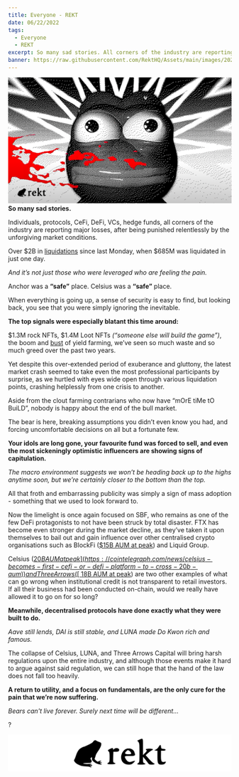 ```yaml
---
title: Everyone - REKT
date: 06/22/2022
tags:
  - Everyone
  - REKT
excerpt: So many sad stories. All corners of the industry are reporting major losses, after being punished relentlessly by the unforgiving market conditions. And it’s not just those who were leveraged who are feeling the pain.
banner: https://raw.githubusercontent.com/RektHQ/Assets/main/images/2022/06/everyone-header.png
---
```

![](https://raw.githubusercontent.com/RektHQ/Assets/main/images/2022/06/everyone-header.png)
**So many sad stories.**

Individuals, protocols, CeFi, DeFi, VCs, hedge funds, all corners of the industry are reporting major losses, after being punished relentlessly by the unforgiving market conditions. 

Over $2B in [liquidations](https://www.coinglass.com/LiquidationData) since last Monday, when $685M was liquidated in just one day.

_And it’s not just those who were leveraged who are feeling the pain._ 

Anchor was a **“safe”** place. Celsius was a **“safe”** place. 

When everything is going up, a sense of security is easy to find, but looking back, you see that you were simply ignoring the inevitable.

**The top signals were especially blatant this time around:**

$1.3M rock NFTs, $1.4M Loot NFTs _(“someone else will build the game”)_, the boom and [bust](https://rekt.news/whale-watching-bdp/) of yield farming, we’ve seen so much waste and so much greed over the past two years. 

Yet despite this over-extended period of exuberance and gluttony, the latest market crash seemed to take even the most professional participants by surprise, as we hurtled with eyes wide open through various liquidation points, crashing helplessly from one crisis to another.

Aside from the clout farming contrarians who now have “mOrE tiMe tO BuiLD”, nobody is happy about the end of the bull market.

The bear is here, breaking assumptions you didn’t even know you had, and forcing uncomfortable decisions on all but a fortunate few.

**Your idols are long gone, your favourite fund was forced to sell, and even the most sickeningly optimistic influencers are showing signs of capitulation.**

_The macro environment suggests we won’t be heading back up to the highs anytime soon, but we’re certainly closer to the bottom than the top._
  
All that froth and embarrassing publicity was simply a sign of mass adoption - something that we used to look forward to.

Now the limelight is once again focused on SBF, who remains as one of the few DeFi protagonists to not have been struck by total disaster. FTX has become even stronger during the market decline, as they’ve taken it upon themselves to bail out and gain influence over other centralised crypto organisations such as BlockFi ([$15B AUM at peak](https://www.theblock.co/post/148146/waning-institutional-demand-is-forcing-high-yield-crypto-accounts-to-slash-rates)) and Liquid Group.

Celsius ([$20B AUM at peak](https://cointelegraph.com/news/celsius-becomes-first-cefi-or-defi-platform-to-cross-20b-aum)) and Three Arrows ([~$18B AUM at peak](https://coingape.com/everything-about-three-arrows-capitals-insolvency-risks-and-what-happened/)) are two other examples of what can go wrong when institutional credit is not transparent to retail investors. If all their business had been conducted on-chain, would we really have allowed it to go on for so long?

**Meanwhile, decentralised protocols have done exactly what they were built to do.** 

_Aave still lends, DAI is still stable, and LUNA made Do Kwon rich and famous._

The collapse of Celsius, LUNA, and Three Arrows Capital will bring harsh regulations upon the entire industry, and although those events make it hard to argue against said regulation, we can still hope that the hand of the law does not fall too heavily. 

**A return to utility, and a focus on fundamentals, are the only cure for the pain that we’re now suffering.**

_Bears can't live forever. Surely next time will be different..._

?

![](https://raw.githubusercontent.com/RektHQ/Assets/main/images/2021/08/rekt-outline-conc.png)
